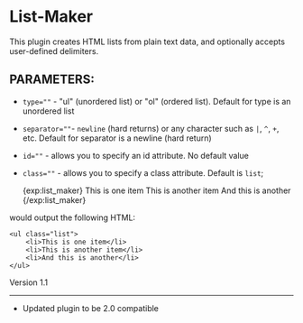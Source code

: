 # List-Maker

This plugin creates HTML lists from plain text data, and
optionally accepts user-defined delimiters.

## PARAMETERS:

- `type=""` - "ul" (unordered list) or "ol" (ordered list). Default for type is an unordered list
- `separator=""`- `newline` (hard returns) or any character such as `|`, `^`, `+`, etc. Default for separator is a newline (hard return)
- `id=""` - allows you to specify an id attribute. No default value
- `class=""` - allows you to specify a class attribute. Default is `list`;

    {exp:list_maker}
        This is one item
        This is another item
        And this is another
    {/exp:list_maker}

would output the following HTML:

    <ul class="list">
        <li>This is one item</li>
        <li>This is another item</li>
        <li>And this is another</li>
    </ul>

Version 1.1
******************
- Updated plugin to be 2.0 compatible 
